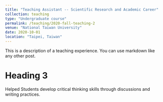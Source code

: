 ```yaml
---
title: "Teaching Assistant -- Scientific Research and Academic Career"
collection: teaching
type: "Undergraduate course"
permalink: /teaching/2020-fall-teaching-2
venue: "National Taiwan University"
date: 2020-10-01
location: "Taipei, Taiwan"
---
```


This is a description of a teaching experience. You can use markdown like any other post.



Heading 3
======
Helped Students develop critical thinking skills through discussions and writing practices.
